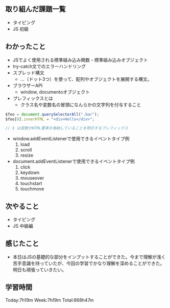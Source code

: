 ## 取り組んだ課題一覧
- タイピング
- JS 初級
## わかったこと
- JSでよく使用される標準組み込み関数・標準組み込みオブジェクト
- try-catch文でのエラーハンドリング
- スプレッド構文
    - ...（ドット3つ）を使って、配列やオブジェクトを展開する構文。
- ブラウザーAPI
    - window, documentoオブジェクト
- プレフィックスとは
    - クラス名や変数名の冒頭になんらかの文字列を付与すること
```javascript
$foo = document.querySelectorAll(".bar");
$foo[0].innerHTML = "<div>Hello</div>";

// $ は変数がHTML要素を格納していることを明示するプレフィックス
```
- window.addEventListenerで使用できるイベントタイプ例
    1. load
    2. scroll
    3. resize
- document.addEventListenerで使用できるイベントタイプ例
    1. click
    2. keydown
    3. mouseover
    4. touchstart
    5. touchmove

## 次やること
- タイピング
- JS 中級編
## 感じたこと
- 本日はJSの基礎的な部分をインプットすることができた。今まで理解が浅く苦手意識を持っていたが、今回の学習でかなり理解を深めることができた。明日も頑張っていきたい。
## 学習時間
Today:7h19m Week:7h19m Total:868h47m